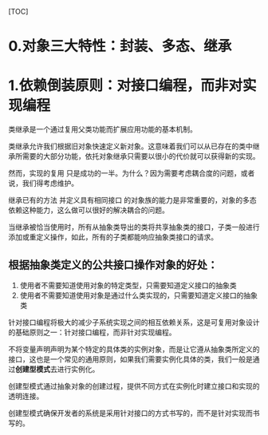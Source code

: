 [TOC]

# 0.对象三大特性：封装、多态、继承

# 1.依赖倒装原则：对接口编程，而非对实现编程
类继承是一个通过复用父类功能而扩展应用功能的基本机制。

类继承允许我们根据旧对象快速定义新对象。这意味着我们可以从已存在的类中继承所需要的大部分功能，依托对象继承只需要以很小的代价就可以获得新的实现。

然而，实现的复用 只是成功的一半。为什么？因为需要考虑耦合度的问题，或者说，我们得考虑维护。

继承已有的方法 并定义具有相同接口 的对象族的能力是非常重要的，对象的多态依赖这种能力，这么做可以很好的解决耦合的问题。

当继承被恰当使用时，所有从抽象类导出的类将共享抽象类的接口，子类一般进行添加或重定义操作，如此，所有的子类都能响应抽象类接口的请求。

## 根据抽象类定义的公共接口操作对象的好处：
1. 使用者不需要知道使用对象的特定类型，只需要知道定义接口的抽象类
2. 使用者不需要知道使用对象是通过什么类实现的，只需要知道定义接口的抽象类

针对接口编程将极大的减少子系统实现之间的相互依赖关系，这是可复用对象设计的基础原则之一：针对接口编程，而非针对实现编程。

不将变量声明声明为某个特定的具体类的实例对象，而是让它遵从抽象类所定义的接口，这也是一个常见的通用原则，如果我们需要实例化具体的类，我们一般是通过**创建型模式**去进行实例化。

创建型模式通过抽象对象的创建过程，提供不同方式在实例化时建立接口和实现的透明连接。

创建型模式确保开发者的系统是采用针对接口的方式书写的，而不是针对实现而书写的。